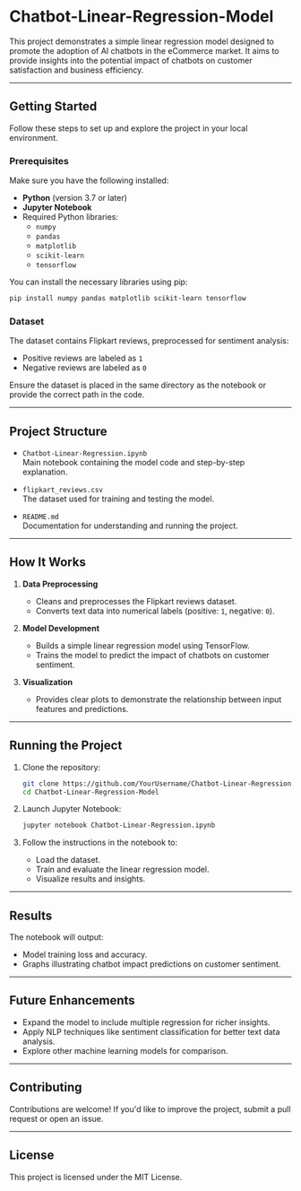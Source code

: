# Chatbot-Linear-Regression-Model

This project demonstrates a simple linear regression model designed to promote the adoption of AI chatbots in the eCommerce market. It aims to provide insights into the potential impact of chatbots on customer satisfaction and business efficiency.  

---

## Getting Started

Follow these steps to set up and explore the project in your local environment.  

### Prerequisites  
Make sure you have the following installed:  
- **Python** (version 3.7 or later)  
- **Jupyter Notebook**  
- Required Python libraries:
  - `numpy`
  - `pandas`
  - `matplotlib`
  - `scikit-learn`
  - `tensorflow`

You can install the necessary libraries using pip:  
```bash
pip install numpy pandas matplotlib scikit-learn tensorflow
```

### Dataset  
The dataset contains Flipkart reviews, preprocessed for sentiment analysis:
- Positive reviews are labeled as `1`
- Negative reviews are labeled as `0`  

Ensure the dataset is placed in the same directory as the notebook or provide the correct path in the code.

---

## Project Structure  

- `Chatbot-Linear-Regression.ipynb`  
  Main notebook containing the model code and step-by-step explanation.  

- `flipkart_reviews.csv`  
  The dataset used for training and testing the model.  

- `README.md`  
  Documentation for understanding and running the project.  

---

## How It Works  

1. **Data Preprocessing**  
   - Cleans and preprocesses the Flipkart reviews dataset.  
   - Converts text data into numerical labels (positive: `1`, negative: `0`).  

2. **Model Development**  
   - Builds a simple linear regression model using TensorFlow.  
   - Trains the model to predict the impact of chatbots on customer sentiment.  

3. **Visualization**  
   - Provides clear plots to demonstrate the relationship between input features and predictions.  

---

## Running the Project  

1. Clone the repository:  
   ```bash
   git clone https://github.com/YourUsername/Chatbot-Linear-Regression-Model.git
   cd Chatbot-Linear-Regression-Model
   ```

2. Launch Jupyter Notebook:  
   ```bash
   jupyter notebook Chatbot-Linear-Regression.ipynb
   ```

3. Follow the instructions in the notebook to:  
   - Load the dataset.  
   - Train and evaluate the linear regression model.  
   - Visualize results and insights.  

---

## Results  

The notebook will output:  
- Model training loss and accuracy.  
- Graphs illustrating chatbot impact predictions on customer sentiment.

---

## Future Enhancements  

- Expand the model to include multiple regression for richer insights.  
- Apply NLP techniques like sentiment classification for better text data analysis.  
- Explore other machine learning models for comparison.  

---

## Contributing  

Contributions are welcome! If you'd like to improve the project, submit a pull request or open an issue.  

---

## License  

This project is licensed under the MIT License.  
